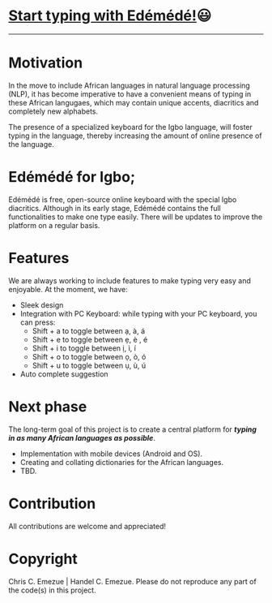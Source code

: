 # [Start typing with Ed&#233;m&#233;d&#233;!](https://chrisemezue.github.io/edemede.github.io/):smiley:
___

# Motivation  
In the move to include African languages in natural language processing (NLP), it has become imperative to have a convenient means of typing in these African langugaes, which may contain unique accents, diacritics and completely new alphabets.

The presence of a specialized keyboard for the Igbo language, will foster typing in the language, thereby increasing the amount of online presence of the language.
# Ed&#233;m&#233;d&#233; for Igbo;
Ed&#233;m&#233;d&#233; is free, open-source online keyboard with the special Igbo diacritics.
Although in its early stage, Ed&#233;m&#233;d&#233; contains the full functionalities to make one type easily. There will be updates to improve the platform on a regular basis.

# Features
We are always working to include features to make typing very easy and enjoyable. At the moment, we have:
* Sleek design
* Integration with PC Keyboard: while typing with your PC keyboard, you can press:
    * Shift + a to toggle between &#7841;, &#224;, &#225;
    * Shift + e to toggle between &#7865;, &#232; , &#233;
    * Shift + i to toggle between &#7883;, &#236;, &#237;
    * Shift + o to toggle between &#7885;, &#242;, &#243;
    * Shift + u to toggle between &#7909;, &#249;, &#250;
* Auto complete suggestion

# Next phase
The long-term goal of this project is to create a central platform for ***typing in as many African languages as possible***.
* Implementation with mobile devices (Android and OS).
* Creating and collating dictionaries for the African languages.
* TBD.

# Contribution
All contributions are welcome and appreciated!

# Copyright
Chris C. Emezue | Handel C. Emezue.
Please do not reproduce any part of the code(s) in this project.

